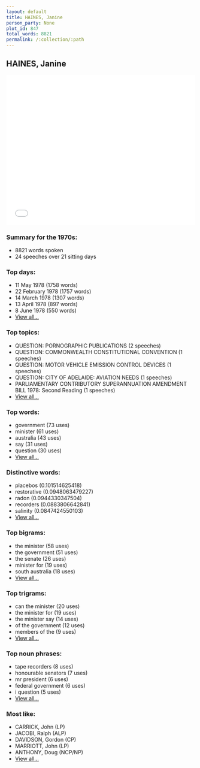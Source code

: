 ```yaml
---
layout: default
title: HAINES, Janine
person_party: None
plot_id: 847
total_words: 8821
permalink: /:collection/:path
---
```


## HAINES, Janine

<iframe width="100%" height="400" frameborder="0" scrolling="no" src="//plot.ly/~wragge/847.embed"></iframe>


### Summary for the 1970s:

* 8821 words spoken
* 24 speeches over 21 sitting days


### Top days:

* 11 May 1978 (1758 words)
* 22 February 1978 (1757 words)
* 14 March 1978 (1307 words)
* 13 April 1978 (897 words)
* 8 June 1978 (550 words)
* [View all...](days/)


### Top topics:

* QUESTION: PORNOGRAPHIC PUBLICATIONS (2 speeches)
* QUESTION: COMMONWEALTH CONSTITUTIONAL CONVENTION (1 speeches)
* QUESTION: MOTOR VEHICLE EMISSION CONTROL DEVICES (1 speeches)
* QUESTION: CITY OF ADELAIDE: AVIATION NEEDS (1 speeches)
* PARLIAMENTARY CONTRIBUTORY SUPERANNUATION AMENDMENT BILL 1978: Second Reading (1 speeches)
* [View all...](topics/)


### Top words:

* government (73 uses)
* minister (61 uses)
* australia (43 uses)
* say (31 uses)
* question (30 uses)
* [View all...](words/)


### Distinctive words:

* placebos (0.101514625418)
* restorative (0.0948063479227)
* radon (0.0944330347504)
* recorders (0.0883806642841)
* salinity (0.0847424550103)
* [View all...](sig_words/)


### Top bigrams:

* the minister (58 uses)
* the government (51 uses)
* the senate (26 uses)
* minister for (19 uses)
* south australia (18 uses)
* [View all...](bigrams/)


### Top trigrams:

* can the minister (20 uses)
* the minister for (19 uses)
* the minister say (14 uses)
* of the government (12 uses)
* members of the (9 uses)
* [View all...](trigrams/)


### Top noun phrases:

* tape recorders (8 uses)
* honourable senators (7 uses)
* mr president (6 uses)
* federal government (6 uses)
* i question (5 uses)
* [View all...](noun_phrases/)


### Most like:

* CARRICK, John (LP)
* JACOBI, Ralph (ALP)
* DAVIDSON, Gordon (CP)
* MARRIOTT, John (LP)
* ANTHONY, Doug (NCP/NP)
* [View all...](similarities/)

